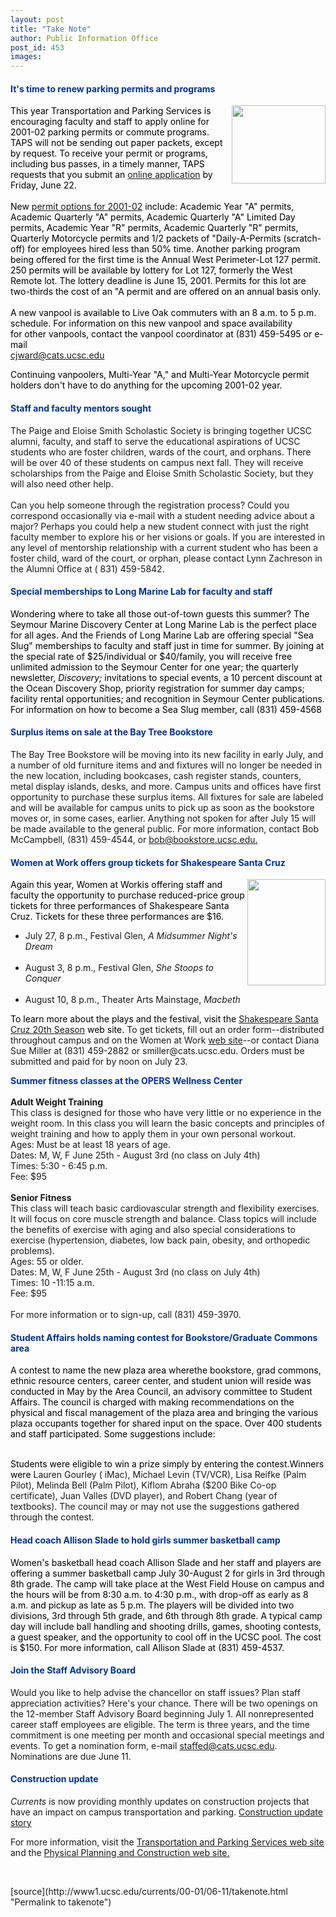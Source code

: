 ```yaml
---
layout: post
title: "Take Note"
author: Public Information Office
post_id: 453
images:
---
```


<h4>
  <font color="#003399">It's time to renew parking permits and programs</font>
</h4>
<p>
  <img align="right" border="0" height="125" src="../art/shadowslugy.150.gif" width="150" alt=""><font color="#000000">This year Transportation and Parking Services is encouraging faculty and staff to apply online for 2001-02 parking permits or commute programs. TAPS will not be sending out paper packets, except by request. To receive your permit or programs, including bus passes, in a timely manner, TAPS requests that you submit an</font> <a href="http://www2.ucsc.edu/taps">online application</a> <font color="#000000">by Friday, June 22.<br>
  <br>
  New</font> <a href="http://www2.ucsc.edu/taps/facstaff01.html">permit options for 2001-02</a> <font color="#000000">include: Academic Year "A" permits, Academic Quarterly "A" permits, Academic Quarterly "A" Limited Day permits, Academic Year "R" permits, Academic Quarterly "R" permits, Quarterly Motorcycle permits and 1/2 packets of "Daily-A-Permits (scratch-off) for employees hired less than 50% time. Another parking program being offered for the first time is the Annual West Perimeter-Lot 127 permit. 250 permits will be available by lottery for Lot 127, formerly the West Remote lot. The lottery deadline is June 15, 2001. Permits for this lot are two-thirds the cost of an "A permit and are offered on an annual basis only.<br>
  <br>
  A new vanpool is available to Live Oak commuters with an 8 a.m. to 5 p.m. schedule. For information</font> <font color="#000000">on this new vanpool and space availability<br>
  for other vanpools, contact the vanpool coordinator at (831) 459-5495 or e-mail<br></font><a href="mailto:cjward@cats.ucsc.edu">cjward@cats.ucsc.edu</a>
</p>
<p>
  <font color="#000000">Continuing vanpoolers, Multi-Year "A," and Multi-Year Motorcycle permit holders don't have to do anything for the upcoming 2001-02 year.</font>
</p>
<h4>
  <font color="#003399">Staff and faculty mentors sought</font>
</h4>
<p>
  The Paige and Eloise Smith Scholastic Society is bringing together UCSC alumni, faculty, and staff to serve the educational aspirations of UCSC students who are foster children, wards of the court, and orphans. There will be over 40 of these students on campus next fall. They will receive scholarships from the Paige and Eloise Smith Scholastic Society, but they will also need other help.<br>
  <br>
  Can you help someone through the registration process? Could you correspond occasionally via e-mail with a student needing advice about a major? Perhaps you could help a new student connect with just the right faculty member to explore his or her visions or goals. If you are interested in any level of mentorship relationship with a current student who has been a foster child, ward of the court, or orphan, please contact Lynn Zachreson in the Alumni Office at ( 831) 459-5842.
</p>
<h4>
  <font color="#003399">Special memberships to Long Marine Lab for faculty and staff</font>
</h4>
<p>
  <font color="#000000">Wondering where to take all those out-of-town guests this summer? The Seymour Marine Discovery Center at Long Marine Lab is the perfect place for all ages. And the Friends of Long Marine Lab are offering special "Sea Slug" memberships to faculty and staff just in time for summer. By joining at the special rate of $25/individual or $40/family, you will receive free unlimited admission to the Seymour Center for one year; the quarterly newsletter, <i>Discovery;</i> invitations to special events, a 10 percent discount at the Ocean Discovery Shop, priority registration for summer day camps; facility rental opportunities; and recognition in Seymour Center publications. For information on how to become a Sea Slug member, call (831) 459-4568</font>
</p>
<h4>
  <font color="#003399">Surplus items on sale at the Bay Tree Bookstore</font>
</h4>
<p>
  The Bay Tree Bookstore will be moving into its new facility in early July, and a number of old furniture items and and fixtures will no longer be needed in the new location, including bookcases, cash register stands, counters, metal display islands, desks, and more. Campus units and offices have first opportunity to purchase these surplus items. All fixtures for sale are labeled and will be available for campus units to pick up as soon as the bookstore moves or, in some cases, earlier. Anything not spoken for after July 15 will be made available to the general public. For more information, contact Bob McCampbell, (831) 459-4544, or <a href="mailto:bob@bookstore.ucsc.edu.">bob@bookstore.ucsc.edu.</a>
</p>
<h4>
  <font color="#003399">Women at Work offers group tickets for Shakespeare Santa Cruz</font>
</h4>
<p>
  <img align="right" border="0" height="170" src="../art/shakespeare_logo.125.jpg" width="125" alt=""><font color="#000000">Again this year, Women at Work</font><font color="#000000">is offering staff and faculty the opportunity to purchase reduced-price group tickets for three performances of Shakespeare Santa Cruz.</font> <font color="#000000">Tickets for these three performances are $16.</font>
</p>
<ul>
  <li>July 27, 8 p.m., Festival Glen, <i>A Midsummer Night's Dream</i><br>
    <br>
  </li>
  <li>August 3, 8 p.m., Festival Glen, <i>She Stoops to Conquer</i><br>
    <br>
  </li>
  <li>August 10, 8 p.m., Theater Arts Mainstage, <i>Macbeth</i>
  </li>
</ul>
<p>
  <font color="#000000">To learn more about the plays and the festival, visit the</font> <a href="http://www.shakespearesantacruz.org/summer01/welcome.shtml">Shakespeare Santa Cruz 20th Season</a> <font color="#000000">web site.</font> To get tickets, fill out an order form--distributed throughout campus and on the Women at Work <a href="http://www2.ucsc.edu/womenatwork/">web site</a>--or contact Diana Sue Miller at (831) 459-2882 or smiller@cats.ucsc.edu. Orders must be submitted and paid for by noon on July 23.
</p>
<p>
  <font color="#003399"><b>Summer fitness classes at the OPERS Wellness Center</b></font><b><br></b><br>
  <b>Adult Weight Training</b><br>
  This class is designed for those who have very little or no experience in the weight room. In this class you will learn the basic concepts and principles of weight training and how to apply them in your own personal workout.<br>
  Ages: Must be at least 18 years of age.<br>
  Dates: M, W, F June 25th - August 3rd (no class on July 4th)<br>
  Times: 5:30 - 6:45 p.m.<br>
  Fee: $95<br>
  <br>
  <b>Senior Fitness<br></b>This class will teach basic cardiovascular strength and flexibility exercises. It will focus on core muscle strength and balance. Class topics will include the benefits of exercise with aging and also special considerations to exercise (hypertension, diabetes, low back pain, obesity, and orthopedic problems).<br>
  Ages: 55 or older.<br>
  Dates: M, W, F June 25th - August 3rd (no class on July 4th)<br>
  Times: 10 -11:15 a.m.<br>
  Fee: $95<br>
  <br>
  For more information or to sign-up, call (831) 459-3970.
</p>
<h4>
  <font color="#003399">Student Affairs holds naming contest for Bookstore/Graduate Commons area</font>
</h4>
<p>
  <font color="#000000">A contest to name the new plaza area where</font><font color="#000000">the bookstore, grad commons, ethnic resource centers, career center, and student union will reside was conducted in May by the Area Council, an advisory committee to Student Affairs. The council is charged with making recommendations on the physical and fiscal management of the plaza area and bringing the various plaza occupants together for shared input on the space. Over 400 students and staff participated. Some suggestions include:<br></font>
</p><font color="#000000"><br>
Students were eligible to win a prize simply by entering the contest.</font><font color="#000000">Winners were</font> Lauren Gourley ( iMac), Michael Levin (TV/VCR), Lisa Reifke (Palm Pilot), Melinda Bell (Palm Pilot), Kiflom Abraha ($200 Bike Co-op certificate), Juan Valles (DVD player), and Robert Chang (year of textbooks). The council may or may not use the suggestions gathered through the contest.
<h4>
  <font color="#003399">Head coach Allison Slade to hold girls summer basketball camp</font>
</h4>
<p>
  <font color="#000000">Women's basketball head coach Allison Slade and her staff and players are offering a summer basketball camp July 30-August 2 for girls in 3rd through 8th grade. The camp will take place at the West Field House on campus and the hours will be from 8:30 a.m. to 4:30 p.m., with drop-off as early as 8 a.m. and pickup as late as 5 p.m. The players will be divided into two divisions, 3rd through 5th grade, and 6th through 8th grade. A typical camp day will include ball handling and shooting drills, games, shooting contests, a guest speaker, and the opportunity to cool off in the UCSC pool. The cost is $150. For more information, call Allison Slade at (831) 459-4537.</font>
</p>
<h4>
  <font color="#003399">Join the Staff Advisory Board</font>
</h4>
<p>
  Would you like to help advise the chancellor on staff issues? Plan staff appreciation activities? Here's your chance. There will be two openings on the 12-member Staff Advisory Board beginning July 1. All nonrepresented career staff employees are eligible. The term is three years, and the time commitment is one meeting per month and occasional special meetings and events. To get a nomination form, e-mail <a href="mailto:staffadv@cats.ucsc.edu">staffed@cats.ucsc.edu</a>. Nominations are due June 11.
</p>
<h4>
  <font color="#003399">Construction update</font>
</h4>
<p>
  <i>Currents</i> is now providing monthly updates on construction projects that have an impact on campus transportation and parking. <a href="../../construction.html">Construction update story</a>
</p>
<p>
  For more information, visit the <a href="http://www2.ucsc.edu/taps/">Transportation and Parking Services web site</a> and the <a href="http://www2.ucsc.edu/ppc/">Physical Planning and Construction web site.</a>
</p>
<p>
  <br>
  </p>
[source](http://www1.ucsc.edu/currents/00-01/06-11/takenote.html "Permalink to takenote")
